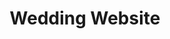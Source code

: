 ---
rank: 2
role: "Web Dev / Web Design"
type: web-dev web-design
title: "Wedding Website"
image: "josanbryanwedding.jpg"
link: "josanandbryanwedding.github.io"
bg-color: "df5f58"
---